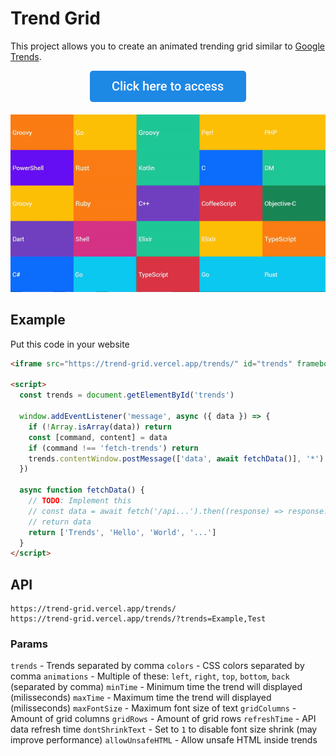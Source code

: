 # Trend Grid
This project allows you to create an animated trending grid similar to [Google Trends](https://trends.google.com/trends/hottrends/visualize?nrow=5&ncol=5).

<a href="https://trend-grid.vercel.app/" target="_blank">
  <div align="center">
    <img src="button.svg" alt="Click here to access" height="50"><br /><br />
    <img src="demo.gif" alt="Demo">
  </div>
</a>

## Example
Put this code in your website
```html
<iframe src="https://trend-grid.vercel.app/trends/" id="trends" frameborder="0" style="width: 480px; height: 270px;" allowfullscreen></iframe>

<script>
  const trends = document.getElementById('trends')

  window.addEventListener('message', async ({ data }) => {
    if (!Array.isArray(data)) return
    const [command, content] = data
    if (command !== 'fetch-trends') return
    trends.contentWindow.postMessage(['data', await fetchData()], '*')
  })

  async function fetchData() {
    // TODO: Implement this
    // const data = await fetch('/api...').then((response) => response.json())
    // return data
    return ['Trends', 'Hello', 'World', '...']
  }
</script>
```

## API
```
https://trend-grid.vercel.app/trends/
https://trend-grid.vercel.app/trends/?trends=Example,Test
```

### Params
`trends` - Trends separated by comma
`colors` - CSS colors separated by comma
`animations` - Multiple of these: `left`, `right`, `top`, `bottom`, `back` (separated by comma)
`minTime` - Minimum time the trend will displayed (milisseconds)
`maxTime` - Maximum time the trend will displayed (milisseconds)
`maxFontSize` - Maximum font size of text
`gridColumns` - Amount of grid columns
`gridRows` - Amount of grid rows
`refreshTime` - API data refresh time
`dontShrinkText` - Set to `1` to disable font size shrink (may improve performance)
`allowUnsafeHTML` - Allow unsafe HTML inside trends
